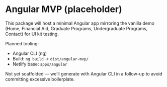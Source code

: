 # Angular MVP (placeholder)

This package will host a minimal Angular app mirroring the vanilla demo (Home, Financial Aid, Graduate Programs, Undergraduate Programs, Contact) for UI kit testing.

Planned tooling:
- Angular CLI (ng)
- Build: `ng build` → `dist/angular-mvp/`
- Netlify base: `apps/angular`

Not yet scaffolded — we’ll generate with Angular CLI in a follow-up to avoid committing excessive boilerplate.
